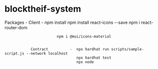 # blocktheif-system

Packages    -    Client   -  npm install 
                            npm install react-icons --save
                            npm i react-router-dom


                            npm i @mui/icons-material


                Contract          -  npx hardhat run scripts/sample-script.js --network localhost 
                                     npx hardhat test
                                     npx node